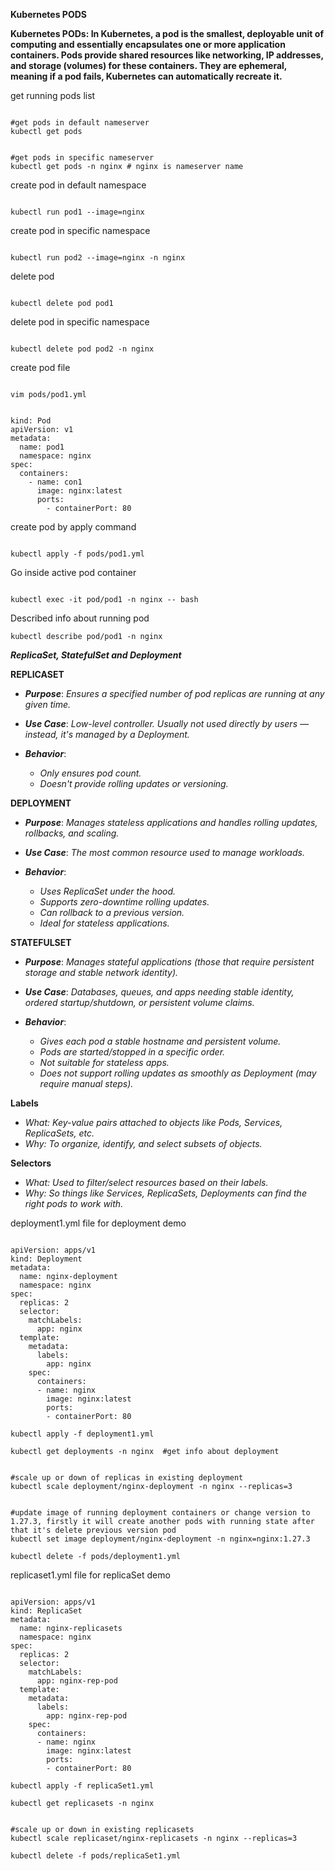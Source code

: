 **Kubernetes PODS**

**Kubernetes PODs: In Kubernetes, a pod is the smallest, deployable unit of computing and essentially encapsulates one or more application containers. Pods provide shared resources like networking, IP addresses, and storage (volumes) for these containers. They are ephemeral, meaning if a pod fails, Kubernetes can automatically recreate it.**

get running pods list
<pre><code>
#get pods in default nameserver
kubectl get pods
</code></pre>

<pre><code>
#get pods in specific nameserver
kubectl get pods -n nginx # nginx is nameserver name
</code></pre>

create pod in default namespace
<pre><code>
kubectl run pod1 --image=nginx
</code></pre>

create pod in specific namespace
<pre><code>
kubectl run pod2 --image=nginx -n nginx
</code></pre>

delete pod
<pre><code>
kubectl delete pod pod1
</code></pre>

delete pod in specific namespace
<pre><code>
kubectl delete pod pod2 -n nginx
</code></pre>

create pod file
<pre><code>
vim pods/pod1.yml
</code></pre>

<pre><code>
kind: Pod
apiVersion: v1
metadata: 
  name: pod1
  namespace: nginx
spec:
  containers:
    - name: con1
      image: nginx:latest
      ports:
        - containerPort: 80 
</code></pre>

create pod by apply command
<pre><code>
kubectl apply -f pods/pod1.yml
</code></pre>

Go inside active pod container
<pre><code>
kubectl exec -it pod/pod1 -n nginx -- bash
</code></pre>

Described info about running pod
<pre><code>kubectl describe pod/pod1 -n nginx</code></pre>

***ReplicaSet, StatefulSet and Deployment***

**REPLICASET**

- ***Purpose***: *Ensures a specified number of pod replicas are running at any given time.*

- ***Use Case***: *Low-level controller. Usually not used directly by users — instead, it's managed by a Deployment.*

- ***Behavior***:
    - *Only ensures pod count.*
    - *Doesn't provide rolling updates or versioning.*

**DEPLOYMENT**

- ***Purpose***: *Manages stateless applications and handles rolling updates, rollbacks, and scaling.*

- ***Use Case***: *The most common resource used to manage workloads.*

- ***Behavior***:
    - *Uses ReplicaSet under the hood.*
    - *Supports zero-downtime rolling updates.*
    - *Can rollback to a previous version.*
    - *Ideal for stateless applications.*

**STATEFULSET**
- ***Purpose***: *Manages stateful applications (those that require persistent storage and stable network identity).*

- ***Use Case***: *Databases, queues, and apps needing stable identity, ordered startup/shutdown, or persistent volume claims.*

- ***Behavior***:
    - *Gives each pod a stable hostname and persistent volume.*
    - *Pods are started/stopped in a specific order.*
    - *Not suitable for stateless apps.*
    - *Does not support rolling updates as smoothly as Deployment (may require manual steps).*

**Labels**
- *What: Key-value pairs attached to objects like Pods, Services, ReplicaSets, etc.*
- *Why: To organize, identify, and select subsets of objects.*

**Selectors**
- *What: Used to filter/select resources based on their labels.*
- *Why: So things like Services, ReplicaSets, Deployments can find the right pods to work with.*

deployment1.yml file for deployment demo
 
<pre><code>
apiVersion: apps/v1
kind: Deployment
metadata:
  name: nginx-deployment
  namespace: nginx
spec:
  replicas: 2
  selector:
    matchLabels:
      app: nginx
  template:
    metadata:
      labels:
        app: nginx
    spec:
      containers:
      - name: nginx
        image: nginx:latest
        ports:
        - containerPort: 80
</code></pre>

<pre><code>kubectl apply -f deployment1.yml </code></pre>

<pre><code>kubectl get deployments -n nginx  #get info about deployment</code></pre>
<pre><code>
#scale up or down of replicas in existing deployment
kubectl scale deployment/nginx-deployment -n nginx --replicas=3
</code></pre>

<pre><code>
#update image of running deployment containers or change version to 1.27.3, firstly it will create another pods with running state after that it's delete previous version pod
kubectl set image deployment/nginx-deployment -n nginx=nginx:1.27.3
</code></pre>
<pre><code>kubectl delete -f pods/deployment1.yml</code></pre>

replicaset1.yml file for replicaSet demo
<pre><code>
apiVersion: apps/v1
kind: ReplicaSet
metadata:
  name: nginx-replicasets
  namespace: nginx
spec:
  replicas: 2
  selector:
    matchLabels:
      app: nginx-rep-pod
  template:
    metadata:
      labels:
        app: nginx-rep-pod
    spec:
      containers:
      - name: nginx
        image: nginx:latest
        ports:
        - containerPort: 80
</code></pre>

<pre><code>kubectl apply -f replicaSet1.yml</code></pre>
<pre><code>kubectl get replicasets -n nginx</code></pre>
<pre><code>
#scale up or down in existing replicasets
kubectl scale replicaset/nginx-replicasets -n nginx --replicas=3
</code></pre>
<pre><code>kubectl delete -f pods/replicaSet1.yml</code></pre>


